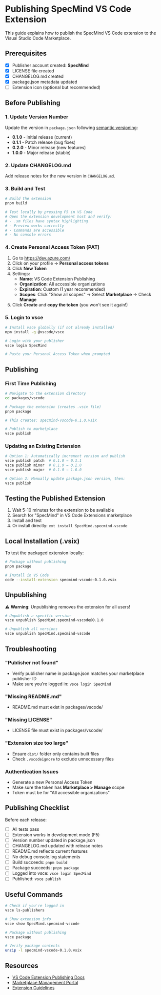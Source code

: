 # Publishing SpecMind VS Code Extension

This guide explains how to publish the SpecMind VS Code extension to the Visual Studio Code Marketplace.

## Prerequisites

- [x] Publisher account created: **SpecMind**
- [x] LICENSE file created
- [x] CHANGELOG.md created
- [x] package.json metadata updated
- [ ] Extension icon (optional but recommended)

## Before Publishing

### 1. Update Version Number

Update the version in `package.json` following [semantic versioning](https://semver.org/):
- **0.1.0** - Initial release (current)
- **0.1.1** - Patch release (bug fixes)
- **0.2.0** - Minor release (new features)
- **1.0.0** - Major release (stable)

### 2. Update CHANGELOG.md

Add release notes for the new version in `CHANGELOG.md`.

### 3. Build and Test

```bash
# Build the extension
pnpm build

# Test locally by pressing F5 in VS Code
# Open the extension development host and verify:
# - .sm files have syntax highlighting
# - Preview works correctly
# - Commands are accessible
# - No console errors
```

### 4. Create Personal Access Token (PAT)

1. Go to https://dev.azure.com/
2. Click on your profile → **Personal access tokens**
3. Click **New Token**
4. Settings:
   - **Name**: VS Code Extension Publishing
   - **Organization**: All accessible organizations
   - **Expiration**: Custom (1 year recommended)
   - **Scopes**: Click "Show all scopes" → Select **Marketplace** → Check **Manage**
5. Click **Create** and **copy the token** (you won't see it again!)

### 5. Login to vsce

```bash
# Install vsce globally (if not already installed)
npm install -g @vscode/vsce

# Login with your publisher
vsce login SpecMind

# Paste your Personal Access Token when prompted
```

## Publishing

### First Time Publishing

```bash
# Navigate to the extension directory
cd packages/vscode

# Package the extension (creates .vsix file)
pnpm package

# This creates: specmind-vscode-0.1.0.vsix

# Publish to marketplace
vsce publish
```

### Updating an Existing Extension

```bash
# Option 1: Automatically increment version and publish
vsce publish patch  # 0.1.0 → 0.1.1
vsce publish minor  # 0.1.0 → 0.2.0
vsce publish major  # 0.1.0 → 1.0.0

# Option 2: Manually update package.json version, then:
vsce publish
```

## Testing the Published Extension

1. Wait 5-10 minutes for the extension to be available
2. Search for "SpecMind" in VS Code Extensions marketplace
3. Install and test
4. Or install directly: `ext install SpecMind.specmind-vscode`

## Local Installation (.vsix)

To test the packaged extension locally:

```bash
# Package without publishing
pnpm package

# Install in VS Code
code --install-extension specmind-vscode-0.1.0.vsix
```

## Unpublishing

⚠️ **Warning**: Unpublishing removes the extension for all users!

```bash
# Unpublish a specific version
vsce unpublish SpecMind.specmind-vscode@0.1.0

# Unpublish all versions
vsce unpublish SpecMind.specmind-vscode
```

## Troubleshooting

### "Publisher not found"
- Verify publisher name in package.json matches your marketplace publisher ID
- Make sure you're logged in: `vsce login SpecMind`

### "Missing README.md"
- README.md must exist in packages/vscode/

### "Missing LICENSE"
- LICENSE file must exist in packages/vscode/

### "Extension size too large"
- Ensure `dist/` folder only contains built files
- Check `.vscodeignore` to exclude unnecessary files

### Authentication Issues
- Generate a new Personal Access Token
- Make sure the token has **Marketplace > Manage** scope
- Token must be for "All accessible organizations"

## Publishing Checklist

Before each release:

- [ ] All tests pass
- [ ] Extension works in development mode (F5)
- [ ] Version number updated in package.json
- [ ] CHANGELOG.md updated with release notes
- [ ] README.md reflects current features
- [ ] No debug console.log statements
- [ ] Build succeeds: `pnpm build`
- [ ] Package succeeds: `pnpm package`
- [ ] Logged into vsce: `vsce login SpecMind`
- [ ] Published: `vsce publish`

## Useful Commands

```bash
# Check if you're logged in
vsce ls-publishers

# Show extension info
vsce show SpecMind.specmind-vscode

# Package without publishing
vsce package

# Verify package contents
unzip -l specmind-vscode-0.1.0.vsix
```

## Resources

- [VS Code Extension Publishing Docs](https://code.visualstudio.com/api/working-with-extensions/publishing-extension)
- [Marketplace Management Portal](https://marketplace.visualstudio.com/manage/publishers/SpecMind)
- [Extension Guidelines](https://code.visualstudio.com/api/references/extension-guidelines)
